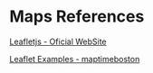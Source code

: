 # Maps References

[Leafletjs - Oficial WebSite](http://leafletjs.com)

[Leaflet Examples - maptimeboston](http://maptimeboston.github.io/leaflet-intro/)
